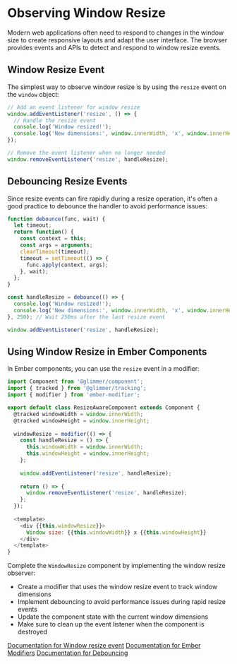 # Observing Window Resize

Modern web applications often need to respond to changes in the window size to create responsive layouts and adapt the user interface. The browser provides events and APIs to detect and respond to window resize events.

## Window Resize Event

The simplest way to observe window resize is by using the `resize` event on the `window` object:

```js
// Add an event listener for window resize
window.addEventListener('resize', () => {
  // Handle the resize event
  console.log('Window resized!');
  console.log('New dimensions:', window.innerWidth, 'x', window.innerHeight);
});

// Remove the event listener when no longer needed
window.removeEventListener('resize', handleResize);
```

## Debouncing Resize Events

Since resize events can fire rapidly during a resize operation, it's often a good practice to debounce the handler to avoid performance issues:

```js
function debounce(func, wait) {
  let timeout;
  return function() {
    const context = this;
    const args = arguments;
    clearTimeout(timeout);
    timeout = setTimeout(() => {
      func.apply(context, args);
    }, wait);
  };
}

const handleResize = debounce(() => {
  console.log('Window resized!');
  console.log('New dimensions:', window.innerWidth, 'x', window.innerHeight);
}, 250); // Wait 250ms after the last resize event

window.addEventListener('resize', handleResize);
```

## Using Window Resize in Ember Components

In Ember components, you can use the `resize` event in a modifier:

```js
import Component from '@glimmer/component';
import { tracked } from '@glimmer/tracking';
import { modifier } from 'ember-modifier';

export default class ResizeAwareComponent extends Component {
  @tracked windowWidth = window.innerWidth;
  @tracked windowHeight = window.innerHeight;
  
  windowResize = modifier(() => {
    const handleResize = () => {
      this.windowWidth = window.innerWidth;
      this.windowHeight = window.innerHeight;
    };
    
    window.addEventListener('resize', handleResize);
    
    return () => {
      window.removeEventListener('resize', handleResize);
    };
  });
  
  <template>
    <div {{this.windowResize}}>
      Window size: {{this.windowWidth}} x {{this.windowHeight}}
    </div>
  </template>
}
```

<p class="call-to-play">
  Complete the <code>WindowResize</code> component by implementing the window resize observer:
  <ul>
    <li>Create a modifier that uses the window resize event to track window dimensions</li>
    <li>Implement debouncing to avoid performance issues during rapid resize events</li>
    <li>Update the component state with the current window dimensions</li>
    <li>Make sure to clean up the event listener when the component is destroyed</li>
  </ul>
</p>

[Documentation for Window resize event][mdn-resize-event]
[Documentation for Ember Modifiers][ember-modifiers]
[Documentation for Debouncing][debouncing]

[mdn-resize-event]: https://developer.mozilla.org/en-US/docs/Web/API/Window/resize_event
[ember-modifiers]: https://guides.emberjs.com/release/components/template-lifecycle-dom-and-modifiers/#toc_custom-modifiers
[debouncing]: https://css-tricks.com/debouncing-throttling-explained-examples/
